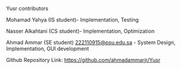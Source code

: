 Yusr contributors

Mohamad Yahya (IS student)- Implementation, Testing

Nasser Alkahtani (CS student)- Implementation, Optimization 

Ahmad Ammar (SE student) <222110915@psu.edu.sa> - System Design, Implementation, GUI development 


Github Repository Link: https://github.com/ahmadammarjr/Yusr
